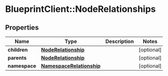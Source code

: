# BlueprintClient::NodeRelationships

## Properties
Name | Type | Description | Notes
------------ | ------------- | ------------- | -------------
**children** | [**NodeRelationship**](NodeRelationship.md) |  | [optional] 
**parents** | [**NodeRelationship**](NodeRelationship.md) |  | [optional] 
**namespace** | [**NamespaceRelationship**](NamespaceRelationship.md) |  | [optional] 


